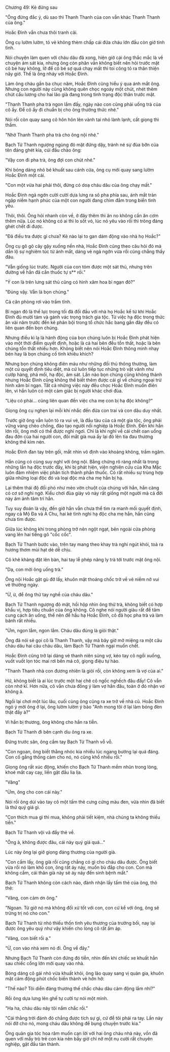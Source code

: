 




Chương 49: Kẻ đứng sau


"Ông đừng đắc ý, dù sao thì Thanh Thanh của con vẫn khác Thanh Thanh của ông."

Hoắc Đình vẫn chưa thôi tranh cãi.

Ông cụ lườm lườm, tỏ vẻ không thèm chấp cái đứa cháu lớn đầu còn giở tính tình.

Nói chuyện làm quen với cháu dâu đã xong, hiện giờ cái ông thắc mắc là về chuyện ám sát kia, nhưng ông còn phân vân không biết nên hỏi trước mặt cô bé hay không, lỡ để cô bé sợ quá chạy mất thì toi công tỏ ra thân thiện nãy giờ. Thế là ông nháy với Hoắc Đình.

Làm ông cháu gần ba chục năm, Hoắc Đình cũng hiểu ý qua ánh mắt ông. Nhưng con người này cũng không quên chọc ngoáy một chút, nhét thêm chút cẩu lương cho hai lão già đang trong tình trạng độc thân trước mặt.

"Thanh Thanh pha trà ngon lắm đấy, ngày nào con cũng phải uống trà của cô ấy. Để cô ấy đi chuẩn bị cho ông thưởng thức nhé."

Nói rồi còn quay sang cô hôn hôn lên vành tai nhỏ lành lạnh, cất giọng thì thầm.

"Nhờ Thanh Thanh pha trà cho ông nội nhé."

Bạch Tử Thanh ngượng ngùng đỏ mặt đứng dậy, tránh né sự đùa bỡn của tên đáng ghét kia, cúi đầu chào ông:

"Vậy con đi pha trà, ông đợi con chút nhé."

Khi bóng dáng nhỏ bé khuất sau cánh cửa, ông cụ mới quay sang lườm Hoắc Đình một cái.

"Con một vừa hai phải thôi, đừng có doạ cháu dâu của ông chạy mất."

Hoắc Đình ngả ngớn cười cười dựa lưng ra sô pha phía sau, ánh mắt tràn ngập niềm hạnh phúc của một con người đang chìm đắm trong biển tình yêu.

Thôi, thôi. Ông hỏi nhanh còn về, ở đây thêm thì ăn no không cần ăn cơm thêm nữa. Lúc nó không có ai thì lo sốt vó, lúc nó yêu vào rồi thì trông đáng ghét chết đi được.



"Đã điều tra được gì chưa? Kẻ nào lại to gan dám động vào nhà họ Hoắc?"

Ông cụ gõ gõ cây gậy xuống nền nhà, Hoắc Đình cũng theo câu hỏi đó mà dần lộ sự nghiêm túc từ ánh mắt, dáng vẻ ngả ngớn vừa rồi cũng chẳng thấy đâu.

"Vẫn giống lúc trước. Người của con tóm được một sát thủ, nhưng trên đường về hắn đã cắn thuốc tự s** rồi."

"Ý con là trên lưng sát thủ cũng có hình xăm hoa bỉ ngạn đỏ?"

"Đúng vậy. Vẫn là bọn chúng."

Cả căn phòng rơi vào trầm tĩnh.

Bỉ ngạn đỏ là thế lực trong tối đã đối đầu với nhà họ Hoắc kể từ khi Hoắc Đình đủ mười tám và gánh vác trọng trách gia tộc. Từ việc hạ độc trong thức ăn vài năm trước đến kẻ phản bội trong tổ chức hắc bang gần đây đều có liên quan đến bọn chúng.

Nhưng điều kì lạ là hành động của bọn chúng luôn bị Hoắc Đình phát hiện vào một thời điểm quyết định, hoặc là cả hai bên đều tổn thất, hoặc là bên chúng tổn thất nhiều hơn. Không biết nên nói Hoắc Đình thông minh nhạy bén hay là bọn chúng cố tình khiêu khích?

Nhưng bọn chúng không điên máu như những đối thủ thông thường, làm một cú quyết định tiêu diệt, mà cứ luôn tiếp tục những trò vặt vãnh như cướp hàng, phá mối, hạ độc, ám sát. Lần nào bọn chúng cũng không thành nhưng Hoắc Đình cũng không thể biết thêm được cái gì về chúng ngoại trừ hình xăm bỉ ngạn. Tất cả những việc này đều chọc Hoắc Đình muốn điên lên, vì hắn luôn có một cảm giác bị người khác chơi đùa.

"Liệu có phải... cũng liên quan đến việc cha mẹ con bị hạ độc không?"

Giọng ông cụ nghẹn lại mỗi khi nhắc đến đứa con trai và con dâu duy nhất.

Trước giờ ông vẫn luôn tỏ ra vui vẻ, là đầu tàu của cả một gia tộc, ông phải vững vàng chèo chống, đào tạo người nối nghiệp là Hoắc Đình. Đến khi hắn lớn rồi, ông mới có thể được nghỉ ngơi. Chỉ là khi nghĩ về cái chết oan uổng đau đớn của hai người con, đôi mắt già nua ấy lại đỏ lên tia đau thương không thể kìm nén.

Hoắc Đình đan tay trên gối, mắt nhìn vô định vào khoảng không, trầm ngâm.

Hắn cũng có cùng suy nghĩ với ông nội. Bằng chứng rõ ràng nhất là trong những lần hạ độc trước đây, khi bị phát hiện, viện nghiên cứu của Kha Mặc luôn đảm nhiệm việc phân tích thành phần thuốc. Có rất nhiều sự trùng hợp giữa những loại độc đó và loại độc mà cha mẹ hắn bị hạ.

Lại thêm thái độ đối phó như mèo vờn chuột của chúng với hắn, hắn càng có cơ sở nghi ngờ. Kiểu chơi đùa giày vò này rất giống một người mà cả đời này ám ảnh tâm trí hắn.

Tuy suy đoán là vậy, đến giờ hắn vẫn chưa thể tìm ra manh mối quyết định, ngay cả Mộ Đa và A Chu, hai kẻ tình nghi hạ độc cha mẹ hắn, hắn cũng chưa tìm được.

Giữa lúc không khí trong phòng trở nên ngột ngạt, bên ngoài cửa phòng vang lên hai tiếng gõ "cốc cốc".

Bạch Tử Thanh bước vào, trên tay mang theo khay trà nghi ngút khói, toả ra hương thơm mùi hạt dẻ dễ chịu.

Cô khẽ khàng đặt lên bàn, hai tay lễ phép nâng ly trà tới trước mặt ông nội.

"Dạ, con mời ông uống trà."

Ông nội Hoắc gật gù đỡ lấy, khuôn mặt thoáng chốc trở về vẻ niềm nở vui vẻ thường ngày.



"Ừ, ừ, để ông thử tay nghề của cháu dâu."

Bạch Tử Thanh ngượng đỏ mặt, hồi hộp nhìn ông thử trà, không biết có hợp khẩu vị, hợp tiêu chuẩn của ông không. Cô nghe nói người giàu rất để tâm cung cách ăn uống, thế nên để hầu hạ Hoắc Đình, cô đã học pha trà và làm bánh rất nhiều.

"Ừm, ngon lắm, ngon lắm. Cháu dâu đúng là giỏi thật."

Ông đã nói sẽ gọi cô là Thanh Thanh, vậy mà bây giờ mở miệng ra một câu cháu dâu hai câu cháu dâu, làm Bạch Tử Thanh ngại muốn chết.

Hoắc Đình cũng trở lại dáng vẻ thanh niên sủng vợ, kéo tay cô ngồi xuống, vuốt vuốt lọn tóc mai rơi bên má cô, giọng điệu tự hào.

"Thanh Thanh nhà con đương nhiên là giỏi rồi, còn không xem là vợ của ai."

Hứ, không biết là ai lúc trước một hai chê cô ngốc nghếch đâu đấy! Cô vẫn còn nhớ kĩ. Hơn nữa, cô vẫn chưa đồng ý làm vợ hắn đâu, toàn ở đó nhận vơ không à.

Ngồi lại chơi một lúc lâu, cuối cùng ông cũng ra xe trở về nhà cũ. Hoắc Đình ngỏ ý mời ông ở lại, ông lườm lườm ý bảo "Anh mong tôi ở lại làm bóng đèn thật đấy à?"

Vì hắn bị thương, ông không cho hắn ra tiễn.

Bạch Tử Thanh đi bên cạnh dìu ông ra xe.

Đứng trước sân, ông cầm tay Bạch Tử Thanh vỗ vỗ.

"Con ngoan, ông biết thằng nhóc kia nhiều lúc ngang bướng lại quá đáng. Con cố gắng thông cảm cho nó, nó cũng khổ nhiều rồi."

Giọng ông rất xúc động, khiến cho Bạch Tử Thanh mềm nhũn trong lòng, khoé mắt cay cay, liền gật đầu lia lịa.

"Vâng"

"Ừm, ông cho con cái này."

Nói rồi ông dúi vào tay cô một tấm thẻ cưng cứng màu đen, vừa nhìn đã biết là thứ quý giá gì.

"Con thích mua gì thì mua, không phải tiết kiệm, nhà chúng ta không thiếu tiền."

Bạch Tử Thanh vội vã đẩy thẻ về.

"Ông à, không được đâu, cái này quý giá quá..."

Lúc này ông lại giở giọng đáng thương của người già.



"Con cầm lấy, ông già rồi cũng chẳng có gì cho cháu dâu được. Ông biết vừa rồi nó làm khổ con, ông rất áy náy, muốn bù đắp cho con. Con mà không cầm, cái thân già này sẽ áy náy đến sinh bệnh mất."

Bạch Tử Thanh không còn cách nào, đành nhận lấy tấm thẻ của ông, thỏ thẻ:

"Vâng, con cảm ơn ông."

"Ngoan. Từ giờ nó mà không đối xử tốt với con, con cứ kể với ông, ông sẽ trừng trị nó cho con."

Bạch Tử Thanh từ nhỏ thiếu thốn tình yêu thương của trưởng bối, nay lại được ông yêu quý như vậy khiến cho lòng cô rất ấm áp.

"Vâng, con biết rồi ạ."

"Ừ, con vào nhà xem nó đi. Ông về đây."

Nhưng Bạch Tử Thanh còn đứng đó tiễn, nhìn đến khi chiếc xe khuất hẳn sau chiếc cổng lớn mới quay vào nhà.

Bóng dáng cô gái nhỏ vừa khuất khỏi, ông lão quay sang vị quản gia, khuôn mặt cảm động phút chốc biến thành vẻ hớn hở:

"Thế nào? Tôi diễn đáng thương thế chắc cháu dâu cảm động lắm nhỉ?"

Rồi ông dựa lưng lên ghế tự cười tự nói một mình.

"Ha ha, cháu dâu này tôi nắm chắc rồi."

"Cái thằng trời đánh đó chẳng được tích sự gì, cứ để tôi phải ra tay. Lần này nói đỡ cho nó, mong cháu dâu không để bụng chuyện trước kia."

Ông quản gia tóc hoa râm muốn cạn lời với hai ông cháu nhà này, vốn đã quen với mấy trò trẻ con kia nên bấy giờ chỉ nở một nụ cười rất chuyên nghiệp, gật đầu tán thành.




